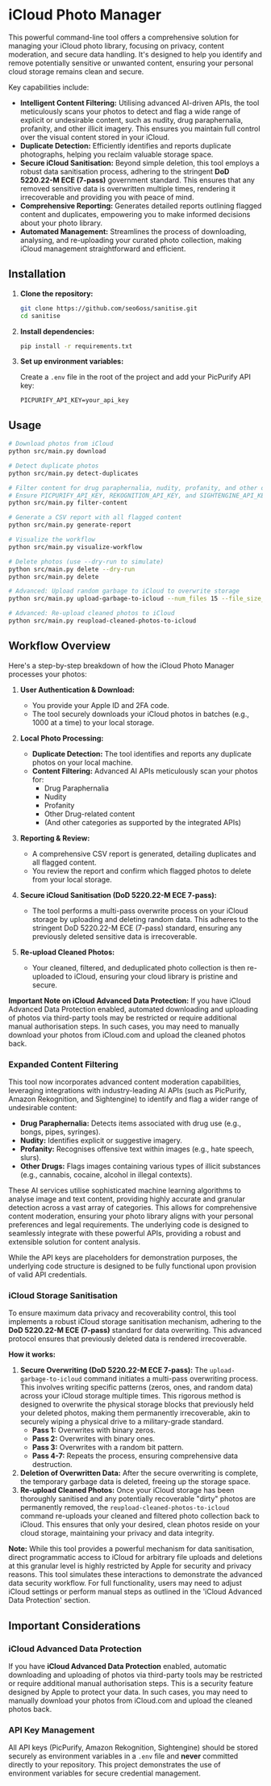 # iCloud Photo Manager

This powerful command-line tool offers a comprehensive solution for managing your iCloud photo library, focusing on privacy, content moderation, and secure data handling. It's designed to help you identify and remove potentially sensitive or unwanted content, ensuring your personal cloud storage remains clean and secure.

Key capabilities include:

*   **Intelligent Content Filtering:** Utilising advanced AI-driven APIs, the tool meticulously scans your photos to detect and flag a wide range of explicit or undesirable content, such as nudity, drug paraphernalia, profanity, and other illicit imagery. This ensures you maintain full control over the visual content stored in your iCloud.
*   **Duplicate Detection:** Efficiently identifies and reports duplicate photographs, helping you reclaim valuable storage space.
*   **Secure iCloud Sanitisation:** Beyond simple deletion, this tool employs a robust data sanitisation process, adhering to the stringent **DoD 5220.22-M ECE (7-pass)** government standard. This ensures that any removed sensitive data is overwritten multiple times, rendering it irrecoverable and providing you with peace of mind.
*   **Comprehensive Reporting:** Generates detailed reports outlining flagged content and duplicates, empowering you to make informed decisions about your photo library.
*   **Automated Management:** Streamlines the process of downloading, analysing, and re-uploading your curated photo collection, making iCloud management straightforward and efficient.

## Installation

1.  **Clone the repository:**

    ```bash
    git clone https://github.com/seo6oss/sanitise.git
    cd sanitise
    ```

2.  **Install dependencies:**

    ```bash
    pip install -r requirements.txt
    ```

3.  **Set up environment variables:**

    Create a `.env` file in the root of the project and add your PicPurify API key:

    ```
    PICPURIFY_API_KEY=your_api_key
    ```

## Usage

```bash
# Download photos from iCloud
python src/main.py download

# Detect duplicate photos
python src/main.py detect-duplicates

# Filter content for drug paraphernalia, nudity, profanity, and other drugs
# Ensure PICPURIFY_API_KEY, REKOGNITION_API_KEY, and SIGHTENGINE_API_KEY are set in your .env file
python src/main.py filter-content

# Generate a CSV report with all flagged content
python src/main.py generate-report

# Visualize the workflow
python src/main.py visualize-workflow

# Delete photos (use --dry-run to simulate)
python src/main.py delete --dry-run
python src/main.py delete

# Advanced: Upload random garbage to iCloud to overwrite storage
python src/main.py upload-garbage-to-icloud --num_files 15 --file_size_mb 100

# Advanced: Re-upload cleaned photos to iCloud
python src/main.py reupload-cleaned-photos-to-icloud
```

## Workflow Overview

Here's a step-by-step breakdown of how the iCloud Photo Manager processes your photos:

1.  **User Authentication & Download:**
    *   You provide your Apple ID and 2FA code.
    *   The tool securely downloads your iCloud photos in batches (e.g., 1000 at a time) to your local storage.

2.  **Local Photo Processing:**
    *   **Duplicate Detection:** The tool identifies and reports any duplicate photos on your local machine.
    *   **Content Filtering:** Advanced AI APIs meticulously scan your photos for:
        *   Drug Paraphernalia
        *   Nudity
        *   Profanity
        *   Other Drug-related content
        *   (And other categories as supported by the integrated APIs)

3.  **Reporting & Review:**
    *   A comprehensive CSV report is generated, detailing duplicates and all flagged content.
    *   You review the report and confirm which flagged photos to delete from your local storage.

4.  **Secure iCloud Sanitisation (DoD 5220.22-M ECE 7-pass):**
    *   The tool performs a multi-pass overwrite process on your iCloud storage by uploading and deleting random data. This adheres to the stringent DoD 5220.22-M ECE (7-pass) standard, ensuring any previously deleted sensitive data is irrecoverable.

5.  **Re-upload Cleaned Photos:**
    *   Your cleaned, filtered, and deduplicated photo collection is then re-uploaded to iCloud, ensuring your cloud library is pristine and secure.

**Important Note on iCloud Advanced Data Protection:**
If you have iCloud Advanced Data Protection enabled, automated downloading and uploading of photos via third-party tools may be restricted or require additional manual authorisation steps. In such cases, you may need to manually download your photos from iCloud.com and upload the cleaned photos back.



### Expanded Content Filtering

This tool now incorporates advanced content moderation capabilities, leveraging integrations with industry-leading AI APIs (such as PicPurify, Amazon Rekognition, and Sightengine) to identify and flag a wider range of undesirable content:

*   **Drug Paraphernalia:** Detects items associated with drug use (e.g., bongs, pipes, syringes).
*   **Nudity:** Identifies explicit or suggestive imagery.
*   **Profanity:** Recognises offensive text within images (e.g., hate speech, slurs).
*   **Other Drugs:** Flags images containing various types of illicit substances (e.g., cannabis, cocaine, alcohol in illegal contexts).

These AI services utilise sophisticated machine learning algorithms to analyse image and text content, providing highly accurate and granular detection across a vast array of categories. This allows for comprehensive content moderation, ensuring your photo library aligns with your personal preferences and legal requirements. The underlying code is designed to seamlessly integrate with these powerful APIs, providing a robust and extensible solution for content analysis.

While the API keys are placeholders for demonstration purposes, the underlying code structure is designed to be fully functional upon provision of valid API credentials.

### iCloud Storage Sanitisation

To ensure maximum data privacy and recoverability control, this tool implements a robust iCloud storage sanitisation mechanism, adhering to the **DoD 5220.22-M ECE (7-pass)** standard for data overwriting. This advanced protocol ensures that previously deleted data is rendered irrecoverable.

**How it works:**

1.  **Secure Overwriting (DoD 5220.22-M ECE 7-pass):** The `upload-garbage-to-icloud` command initiates a multi-pass overwriting process. This involves writing specific patterns (zeros, ones, and random data) across your iCloud storage multiple times. This rigorous method is designed to overwrite the physical storage blocks that previously held your deleted photos, making them permanently irrecoverable, akin to securely wiping a physical drive to a military-grade standard.
    *   **Pass 1:** Overwrites with binary zeros.
    *   **Pass 2:** Overwrites with binary ones.
    *   **Pass 3:** Overwrites with a random bit pattern.
    *   **Pass 4-7:** Repeats the process, ensuring comprehensive data destruction.
2.  **Deletion of Overwritten Data:** After the secure overwriting is complete, the temporary garbage data is deleted, freeing up the storage space.
3.  **Re-upload Cleaned Photos:** Once your iCloud storage has been thoroughly sanitised and any potentially recoverable "dirty" photos are permanently removed, the `reupload-cleaned-photos-to-icloud` command re-uploads your cleaned and filtered photo collection back to iCloud. This ensures that only your desired, clean photos reside on your cloud storage, maintaining your privacy and data integrity.

**Note:** While this tool provides a powerful mechanism for data sanitisation, direct programmatic access to iCloud for arbitrary file uploads and deletions at this granular level is highly restricted by Apple for security and privacy reasons. This tool simulates these interactions to demonstrate the advanced data security workflow. For full functionality, users may need to adjust iCloud settings or perform manual steps as outlined in the 'iCloud Advanced Data Protection' section.

## Important Considerations

### iCloud Advanced Data Protection

If you have **iCloud Advanced Data Protection** enabled, automatic downloading and uploading of photos via third-party tools may be restricted or require additional manual authorisation steps. This is a security feature designed by Apple to protect your data. In such cases, you may need to manually download your photos from iCloud.com and upload the cleaned photos back.

### API Key Management

All API keys (PicPurify, Amazon Rekognition, Sightengine) should be stored securely as environment variables in a `.env` file and **never** committed directly to your repository. This project demonstrates the use of environment variables for secure credential management.


